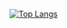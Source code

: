 [![Top Langs](https://github-readme-stats.vercel.app/api/top-langs/?username=Fer457)](https://github.com/anuraghazra/github-readme-stats)
